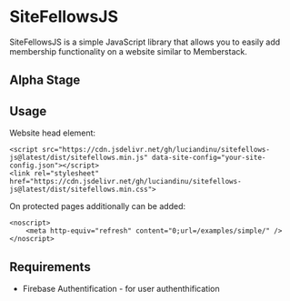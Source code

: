 # SiteFellowsJS
 
SiteFellowsJS is a simple JavaScript library that allows you to easily add membership functionality on a website similar to Memberstack.

Alpha Stage
-----------

## Usage

Website head element:
```
<script src="https://cdn.jsdelivr.net/gh/luciandinu/sitefellows-js@latest/dist/sitefellows.min.js" data-site-config="your-site-config.json"></script>
<link rel="stylesheet" href="https://cdn.jsdelivr.net/gh/luciandinu/sitefellows-js@latest/dist/sitefellows.min.css">
```

On protected pages additionally can be added:
```
<noscript>
    <meta http-equiv="refresh" content="0;url=/examples/simple/" />
</noscript>
```

## Requirements

 - Firebase Authentification - for user authenthification
